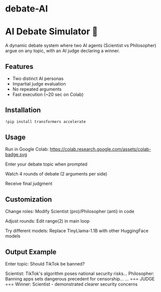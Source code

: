 # debate-AI
# AI Debate Simulator 🎤

A dynamic debate system where two AI agents (Scientist vs Philosopher) argue on any topic, with an AI judge declaring a winner.

## Features
-  Two distinct AI personas
-  Impartial judge evaluation
-  No repeated arguments
-  Fast execution (~20 sec on Colab)

## Installation
```bash
!pip install transformers accelerate
```
## Usage
Run in Google Colab: https://colab.research.google.com/assets/colab-badge.svg

Enter your debate topic when prompted

Watch 4 rounds of debate (2 arguments per side)

Receive final judgment

## Customization
Change roles: Modify Scientist (pro)/Philosopher (anti) in code

Adjust rounds: Edit range(2) in main loop

Try different models: Replace TinyLlama-1.1B with other HuggingFace models

## Output Example

Enter topic: Should TikTok be banned?

Scientist: TikTok's algorithm poses national security risks...
Philosopher: Banning apps sets dangerous precedent for censorship...
...
=== JUDGE ===
Winner: Scientist - demonstrated clearer security concerns
